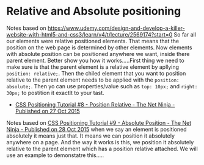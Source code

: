 # Relative and Absolute positioning



Notes based on https://www.udemy.com/design-and-develop-a-killer-website-with-html5-and-css3/learn/v4/t/lecture/2569174?start=0 So far all our elements were relative positioned elements. That means that the position on the web page is determined by other elements. Now elements with absolute position can be positioned anywhere we want, inside there parent element. Better show you how it works.....First thing we need to make sure is that the parent element is a relative element by apllying `position: relative;`. Then the chiled element that you want to position relative to the parent element needs to be applied with the `position: absolute;`. Then yo can use properties/value such as `top: 10px;` and `right: 30px;` to postition it exactlt to your tast.

- [CSS Positioning Tutorial #8 - Position Relative - The Net Ninja - Published on 27 Oct 2015](https://www.youtube.com/watch?v=YBJqKWXL2vg&index=8&list=PL4cUxeGkcC9hudKGi5o5UiWuTAGbxiLTh)

Notes based on [CSS Positioning Tutorial #9 - Absolute Position - The Net Ninja - Published on 28 Oct 2015](https://www.youtube.com/watch?v=2JMGG_8T-vY) when we say an element is positioned absolutely it means just that. It means we can position it absolutely anywhere on a page. And the way it works is this, we position it absolutely relative to the parent element which has a position relative attached. We will use an example to demonstatre this.....
